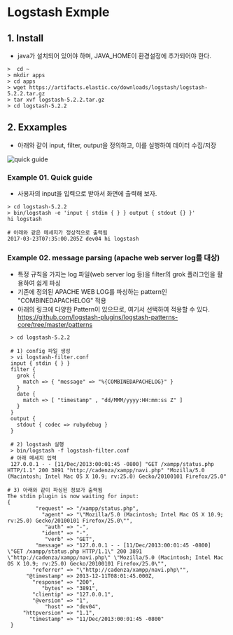 # Logstash Exmple

## 1. Install
 - java가 설치되어 있어야 하며, JAVA_HOME이 환경설정에 추가되어야 한다.
 ```
 >  cd ~
 > mkdir apps
 > cd apps
 > wget https://artifacts.elastic.co/downloads/logstash/logstash-5.2.2.tar.gz
 > tar xvf logstash-5.2.2.tar.gz
 > cd logstash-5.2.2
 ```

## 2. Exxamples
- 아래와 같이 input, filter, output을 정의하고, 이를 실행하여 데이터 수집/저장

![quick guide](https://www.elastic.co/guide/en/logstash/current/static/images/basic_logstash_pipeline.png)

### Example 01. Quick guide
 - 사용자의 input을 입력으로 받아서 화면에 출력해 보자.
 ```
 > cd logstash-5.2.2
 > bin/logstash -e 'input { stdin { } } output { stdout {} }'
 hi logstash

 # 아래와 같은 메세지가 정상적으로 출력됨
 2017-03-23T07:35:00.205Z dev04 hi logstash
 ```


### Example 02. message parsing (apache web server log를 대상)
 - 특정 규칙을 가지는 log 파일(web server log 등)을 filter의 grok 플러그인을 활용하여 쉽게 파싱
 - 기존에 정의된 APACHE WEB LOG를 파싱하는 pattern인 "COMBINEDAPACHELOG" 적용
 - 아래의 링크에 다양한 Pattern이 있으므로, 여기서 선택하여 적용할 수 있다. https://github.com/logstash-plugins/logstash-patterns-core/tree/master/patterns
 ```
  > cd logstash-5.2.2

  # 1) config 파일 생성
  > vi logstash-filter.conf
  input { stdin { } }
  filter {
    grok {
      match => { "message" => "%{COMBINEDAPACHELOG}" }
    }
    date {
      match => [ "timestamp" , "dd/MMM/yyyy:HH:mm:ss Z" ]
    }
  }
  output {
    stdout { codec => rubydebug }
  }

  # 2) logstash 실행
  > bin/logstash -f logstash-filter.conf
  # 아래 메세지 입력
  127.0.0.1 - - [11/Dec/2013:00:01:45 -0800] "GET /xampp/status.php HTTP/1.1" 200 3891 "http://cadenza/xampp/navi.php" "Mozilla/5.0 (Macintosh; Intel Mac OS X 10.9; rv:25.0) Gecko/20100101 Firefox/25.0"

 # 3) 아래와 같이 파싱된 정보가 출력됨
 The stdin plugin is now waiting for input:
 {
          "request" => "/xampp/status.php",
            "agent" => "\"Mozilla/5.0 (Macintosh; Intel Mac OS X 10.9; rv:25.0) Gecko/20100101 Firefox/25.0\"",
             "auth" => "-",
            "ident" => "-",
             "verb" => "GET",
          "message" => "127.0.0.1 - - [11/Dec/2013:00:01:45 -0800] \"GET /xampp/status.php HTTP/1.1\" 200 3891 \"http://cadenza/xampp/navi.php\" \"Mozilla/5.0 (Macintosh; Intel Mac OS X 10.9; rv:25.0) Gecko/20100101 Firefox/25.0\"",
         "referrer" => "\"http://cadenza/xampp/navi.php\"",
       "@timestamp" => 2013-12-11T08:01:45.000Z,
         "response" => "200",
            "bytes" => "3891",
         "clientip" => "127.0.0.1",
         "@version" => "1",
             "host" => "dev04",
      "httpversion" => "1.1",
        "timestamp" => "11/Dec/2013:00:01:45 -0800"
  }
 ```
